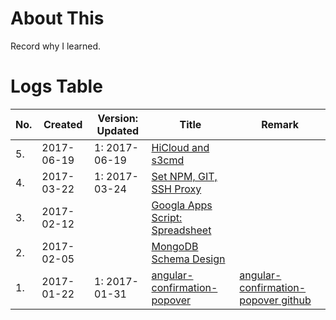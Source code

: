 # About This

Record why I learned.

# Logs Table

| No. | Created | Version: Updated | Title  | Remark |
| --- | ---     | ---              | ---    | ---    |
| 5. |2017-06-19|1: 2017-06-19|[HiCloud and s3cmd](./reviewed/hicloud-and-s3cmd.md)||
| 4. |2017-03-22|1: 2017-03-24|[Set NPM, GIT, SSH Proxy](./reviewed/set-npm-git-ssh-proxy.md)||
| 3. |2017-02-12||[Googla Apps Script: Spreadsheet](./reviewed/google-apps-script-spreadsheet.md)||
| 2. |2017-02-05||[MongoDB Schema Design](./reviewed/mongodb-schema-design.md)||
| 1. |2017-01-22|1: 2017-01-31| [angular-confirmation-popover](./reviewed/angular-confirmation-popover.md)| [angular-confirmation-popover github](https://github.com/mattlewis92/angular-confirmation-popover) |


[Angular Expo]: http://angularexpo.com
